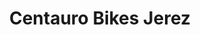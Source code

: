 ---
title: "Centauro Bikes Jerez"
url: /jerez-de-la-frontera/centauro-bikes-jerez/
shop: Fahrrad
---
